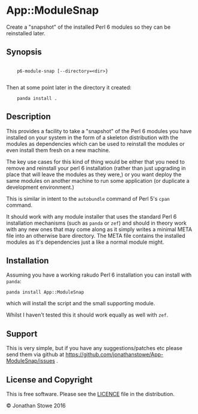 # App::ModuleSnap

Create a "snapshot" of the installed Perl 6 modules so they can be reinstalled later.

## Synopsis

```

	p6-module-snap [--directory=<dir>}


```

Then at some point later in the directory it created:

```
	panda install .

```

## Description

This provides a facility to take a "snapshot" of the Perl 6 modules you have installed
on your system in the form of a skeleton distribution with the modules as dependencies
which can be used to reinstall the modules or even install them fresh on a new machine.

The key use cases for this kind of thing would be either that you need to remove and
reinstall your perl 6 installation (rather than just upgrading in place that will
leave the modules as they were,) or you want deploy the same modules on another machine
to run some application (or duplicate a development environment.)

This is similar in intent to the ```autobundle``` command of Perl 5's ```cpan``` command.

It should work with any module installer that uses the standard Perl 6 installation
mechanisms (such as ```panda``` or ```zef```) and should in theory work with any new
ones that may come along as it simply writes a minimal META file into an otherwise
bare directory.  The META file contains the installed modules as it's dependencies
just a like a normal module might.

## Installation

Assuming you have a working rakudo Perl 6 installation you can install with ```panda```:

	panda install App::ModuleSnap

which will install the script and the small supporting module.

Whilst I haven't tested this it should work equally as well with ```zef```.

## Support

This is very simple, but if you have any suggestions/patches etc please send them
via github at https://github.com/jonathanstowe/App-ModuleSnap/issues .

## License and Copyright

This is free software. Please see the [LICENCE](LICENCE) file in the distribution.

© Jonathan Stowe 2016

